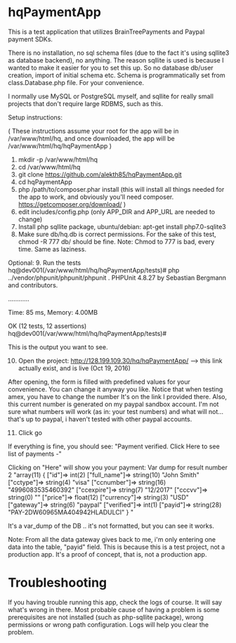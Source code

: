 # hqPaymentApp

This is a test application that utilizes BrainTreePayments and Paypal payment SDKs.

There is no installation, no sql schema files (due to the fact it's using sqllite3 as database backend), no anything.
The reason sqllite is used is because I wanted to make it easier for you to set this up. So no database db/user creation, import of initial schema etc.
Schema is programmatically set from class.Database.php file. For your convenience.

I normally use MySQL or PostgreSQL myself, and sqllite for really small projects that don't require large RDBMS, such as this.

Setup instructions:

( These instructions assume your root for the app will be in /var/www/html/hq, and once downloaded, the app will be /var/www/html/hq/hqPaymentApp )

1. mkdir -p /var/www/html/hq
2. cd /var/www/html/hq
3. git clone https://github.com/alekth85/hqPaymentApp.git
4. cd hqPaymentApp
5. php /path/to/composer.phar install (this will install all things needed for the app to work, and obviously you'll need composer. https://getcomposer.org/download/ )
6. edit includes/config.php (only APP_DIR and APP_URL are needed to change)
7. Install php sqllite package, ubuntu/debian: apt-get install php7.0-sqlite3
8. Make sure db/hq.db is correct permissions. For the sake of this test, chmod -R 777 db/ should be fine. Note: Chmod to 777 is bad, every time. Same as laziness.

Optional:
9. Run the tests
hq@dev001(/var/www/html/hq/hqPaymentApp/tests)# php ../vendor/phpunit/phpunit/phpunit .
PHPUnit 4.8.27 by Sebastian Bergmann and contributors.

............

Time: 85 ms, Memory: 4.00MB

OK (12 tests, 12 assertions)
hq@dev001(/var/www/html/hq/hqPaymentApp/tests)#

This is the output you want to see.

10. Open the project: http://128.199.109.30/hq/hqPaymentApp/      --> this link actually exist, and is live (Oct 19, 2016)

After opening, the form is filled with predefined values for your convenience. You can change it anyway you like. Notice that when testing amex, you have to change the number
It's on the link I provided there.
Also, this current number is generated on my paypal sandbox account. I'm not sure what numbers will work (as in: your test numbers) and what will not... that's up to paypal,
i haven't tested with other paypal accounts.

11. Click go

If everything is fine, you should see:
"Payment verified. Click Here to see list of payments -"

Clicking on "Here" will show you your payment:
Var dump for result number 2 
"array(11) { ["id"]=> int(2) ["full_name"]=> string(10) "John Smith" ["cctype"]=> string(4) "visa" ["ccnumber"]=> string(16) "4996083535460392" ["ccexpire"]=> string(7) "12/2017" ["cccvv"]=> string(0) "" ["price"]=> float(12) ["currency"]=> string(3) "USD" ["gateway"]=> string(6) "paypal" ["verified"]=> int(1) ["payid"]=> string(28) "PAY-2DW60965MA404942HLADULCI" } "

It's a var_dump of the DB .. it's not formatted, but you can see it works.

Note: From all the data gateway gives back to me, i'm only entering one data into the table, "payid" field. This is because this is a test project, not a production app.
It's a proof of concept, that is, not a production app.

# Troubleshooting

If you having trouble running this app, check the logs of course. It will say what's wrong in there.
Most probable cause of having a problem is some prerequisites are not installed (such as php-sqllite package), wrong permissions or wrong path configuration.
Logs will help you clear the problem.
